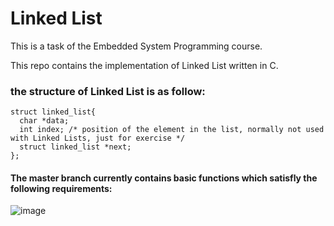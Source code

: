 # Linked List

This is a task of the Embedded System Programming course.

This repo contains the implementation of Linked List written in C.

### the structure of Linked List is as follow:
```
struct linked_list{
  char *data;
  int index; /* position of the element in the list, normally not used with Linked Lists, just for exercise */
  struct linked_list *next;
};
```
#### The master branch currently contains basic functions which satisfly the following requirements:
![image](https://user-images.githubusercontent.com/18170028/47956110-47fc0a80-dfa8-11e8-86c3-26c42d74bbf9.png)
